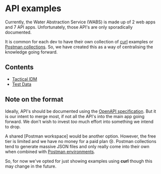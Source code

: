 # API examples

Currently, the Water Abstraction Service (WABS) is made up of 2 web apps and 7 API apps. Unfortunately, those API's are only sporadically documented.

It is common for each dev to have their own collection of [curl](https://curl.se) examples or [Postman collections](https://www.postman.com/collection). So, we have created this as a way of centralising the knowledge going forward.

## Contents

- [Tactical IDM](/api/tactical_idm.md)
- [Test Data](/api/test_data.md)

## Note on the format

Ideally, API's should be documented using the [OpenAPI specification](https://swagger.io/specification/). But it is our intent to merge most, if not all the API's into the main app going forward. We don't wish to invest _too_ much effort into something we intend to drop.

A shared [Postman workspace] would be another option. However, the free tier is limited and we have no money for a paid plan 😢. Postman collections tend to generate massive JSON files and only really come into their own when combined with [Postman environments](https://learning.postman.com/docs/sending-requests/managing-environments/).

So, for now we've opted for just showing examples using **curl** though this may change in the future.
